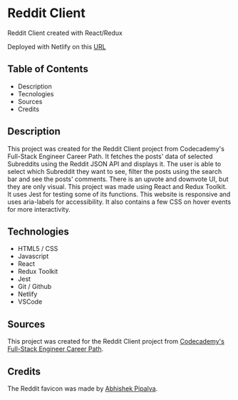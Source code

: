 # Reddit Client

Reddit Client created with React/Redux

Deployed with Netlify on this [URL](https://randorazreddit.netlify.app)

## Table of Contents

+ Description
+ Tecnologies
+ Sources
+ Credits

## Description

This project was created for the Reddit Client project from Codecademy's Full-Stack Engineer Career Path.
It fetches the posts' data of selected Subreddits using the Reddit JSON API and displays it.
The user is able to select which Subreddit they want to see, filter the posts using the search bar and see the posts' comments.
There is an upvote and downvote UI, but they are only visual.
This project was made using React and Redux Toolkit.
It uses Jest for testing some of its functions.
This website is responsive and uses aria-labels for accessibility.
It also contains a few CSS on hover events for more interactivity.

## Technologies

+ HTML5 / CSS
+ Javascript
+ React
+ Redux Toolkit
+ Jest
+ Git / Github
+ Netlify
+ VSCode

## Sources

This project was created for the Reddit Client project from [Codecademy's Full-Stack Engineer Career Path](https://www.codecademy.com/learn/paths/full-stack-engineer-career-path).


## Credits

The Reddit favicon was made by [Abhishek Pipalva](https://icons-for-free.com/icons-author-Abhishek+Pipalva/).